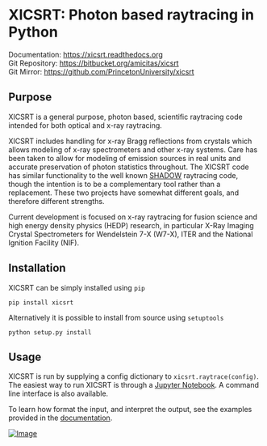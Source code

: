 XICSRT: Photon based raytracing in Python
=========================================

Documentation: https://xicsrt.readthedocs.org  
Git Repository: https://bitbucket.org/amicitas/xicsrt  
Git Mirror: https://github.com/PrincetonUniversity/xicsrt

Purpose
-------
XICSRT is a general purpose, photon based, scientific raytracing code intended
for both optical and x-ray raytracing. 

XICSRT includes handling for x-ray Bragg reflections from crystals which allows 
modeling of x-ray spectrometers and other x-ray systems. Care has been taken to 
allow for modeling of emission sources in real units and accurate preservation 
of photon statistics throughout. The XICSRT code has similar functionality to 
the well known [SHADOW] raytracing code, though the intention is to be a 
complementary tool rather than a replacement.  These two projects have somewhat 
different goals, and therefore different strengths.

Current development is focused on x-ray raytracing for fusion science and 
high energy density physics (HEDP) research, in particular X-Ray Imaging Crystal 
Spectrometers for Wendelstein 7-X (W7-X), ITER and the National Ignition 
Facility (NIF).

Installation
------------

XICSRT can be simply installed using `pip`

    pip install xicsrt

Alternatively it is possible to install from source using `setuptools`

    python setup.py install

Usage
-----

XICSRT is run by supplying a config dictionary to ```xicsrt.raytrace(config)```. 
The easiest way to run XICSRT is through a [Jupyter Notebook]. A command line
interface is also available.

To learn how format the input, and interpret the output, see the examples
provided in the [documentation].


[![Image][idocs] ][docs]

[docs]: https://xicsrt.readthedocs.io/en/latest/?badge=latest
[idocs]: https://readthedocs.org/projects/docs/badge/?version=latest
[documentation]: https://xicsrt.readthedocs.org
[Jupyter Notebook]: https://jupyter.org/
[SHADOW]: https://github.com/oasys-kit/shadow3